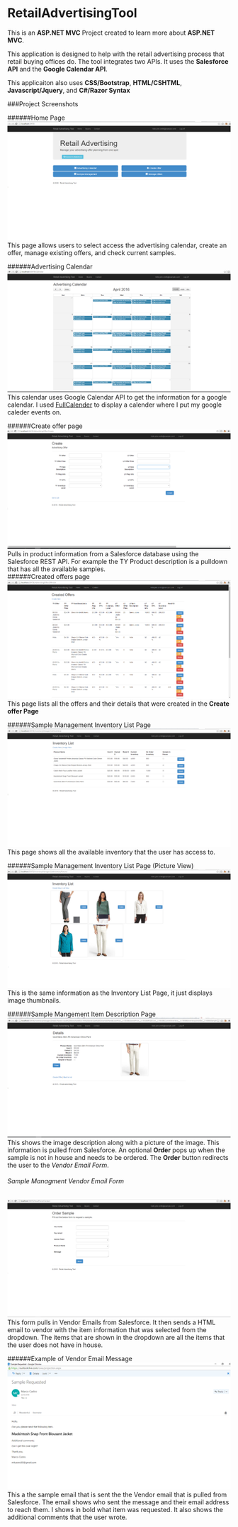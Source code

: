 # RetailAdvertisingTool

This is an **ASP.NET MVC** Project created to learn more about **ASP.NET MVC**. 

This application is designed to help with the retail advertising process that retail buying offices do. The tool integrates two APIs. It uses the **Salesforce API** and the **Google Calendar API**. 

This applicaiton also uses **CSS/Bootstrap**, **HTML/CSHTML**, **Javascript/Jquery**, and **C#/Razor Syntax**


###Project Screenshots

######Home Page
![Screen Shot](https://github.com/mfcastro/RetailAdvertisingTool/blob/master/Screenshots/index%20page.PNG)
This page allows users to select access the advertising calendar, create an offer, manage existing offers, and check current samples.
</br>

######Advertising Calendar
![Screen Shot](https://github.com/mfcastro/RetailAdvertisingTool/blob/master/Screenshots/calendar%20page.PNG)
This calendar uses Google Calendar API to get the information for a google calendar. I used [FullCalender](http://fullcalendar.io/) to display a calender where I put my google caleder events on. 
</br>

######Create offer page
![Screen Shot](https://github.com/mfcastro/RetailAdvertisingTool/blob/master/Screenshots/create%20offer%20page.PNG)
Pulls in product information from a Salesforce database using the Salesforce REST API. For example the TY Product description is a pulldown that has all the available samples.
<br>
######Created offers page
![Screen Shot](https://github.com/mfcastro/RetailAdvertisingTool/blob/master/Screenshots/offer%20list%20page.PNG)
This page lists all the offers and their details that were created in the **Create offer Page**


######Sample Management Inventory List Page
![Screen Shot](https://github.com/mfcastro/RetailAdvertisingTool/blob/master/Screenshots/inventory%20list%20page.PNG)
This page shows all the available inventory that the user has access to.


######Sample Management Inventory List Page (Picture View)
![Screen Shot](https://github.com/mfcastro/RetailAdvertisingTool/blob/master/Screenshots/inventory%20list%20picture%20view%20page.PNG)
This is the same information as the Inventory List Page, it just displays image thumbnails. 


######Sample Mangement Item Description Page
![Screen Shot](https://github.com/mfcastro/RetailAdvertisingTool/blob/master/Screenshots/inventory%20item%20page%20view.PNG)
This shows the image description along with a picture of the image. This information is pulled from Salesforce. An optional **Order** pops up when the sample is not in house and needs to be ordered. The **Order** button redirects the user to the *Vendor Email Form*. 

###### Sample Managment Vendor Email Form
![Screen Shot](https://github.com/mfcastro/RetailAdvertisingTool/blob/master/Screenshots/Email%20contact%20form.PNG)
This form pulls in Vendor Emails from Salesforce. It then sends a HTML email to vendor with the item information that was selected from the dropdown. The items that are shown in the dropdown are all the items that the user does not have in house. 

######Example of Vendor Email Message
![Screen Shot](https://github.com/mfcastro/RetailAdvertisingTool/blob/master/Screenshots/sample%20email.PNG)
This a the sample email that is sent the the Vendor email that is pulled from Salesforce. The email shows who sent the message and their email address to reach them. I shows in bold what item was requested. It also shows the additional comments that the user wrote.

